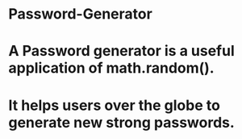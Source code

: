 # Password-Generator
# A Password generator is a useful application of math.random().
# It helps users over the globe to generate new strong passwords.
